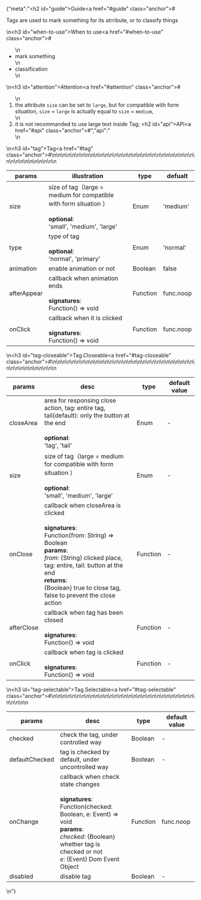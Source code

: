 {"meta":"<h2 id=\"guide\">Guide<a href=\"#guide\" class=\"anchor\">#</a></h2><p>Tags are used to mark something for its atrribute, or to classify things</p>\n<h3 id=\"when-to-use\">When to use<a href=\"#when-to-use\" class=\"anchor\">#</a></h3><ul>\n<li>mark something</li>\n<li>classification</li>\n</ul>\n<h3 id=\"attention\">Attention<a href=\"#attention\" class=\"anchor\">#</a></h3><ol>\n<li>the attribute <code>size</code> can be set to <code>large</code>, but for compatible with form situation, <code>size</code> = <code>large</code> is actually equal to <code>size</code> = <code>medium</code>,</li>\n<li>it is not recommanded to use large text inside Tag; <h2 id=\"api\">API<a href=\"#api\" class=\"anchor\">#</a></h2>","api":"</li>\n</ol>\n<h3 id=\"tag\">Tag<a href=\"#tag\" class=\"anchor\">#</a></h3><table>\n<thead>\n<tr>\n<th>params</th>\n<th>illustration</th>\n<th>type</th>\n<th>defualt</th>\n</tr>\n</thead>\n<tbody>\n<tr>\n<td>size</td>\n<td>size of tag&#xFF08;large = medium for compatible with form situation &#xFF09;<br><br><strong>optional</strong>:<br>&apos;small&apos;, &apos;medium&apos;, &apos;large&apos;</td>\n<td>Enum</td>\n<td>&apos;medium&apos;</td>\n</tr>\n<tr>\n<td>type</td>\n<td>type of tag <br><br><strong>optional</strong>:<br>&apos;normal&apos;, &apos;primary&apos;</td>\n<td>Enum</td>\n<td>&apos;normal&apos;</td>\n</tr>\n<tr>\n<td>animation</td>\n<td>enable animation or not</td>\n<td>Boolean</td>\n<td>false</td>\n</tr>\n<tr>\n<td>afterAppear</td>\n<td>callback when animation ends<br><br><strong>signatures</strong>:<br>Function() =&gt; void</td>\n<td>Function</td>\n<td>func.noop</td>\n</tr>\n<tr>\n<td>onClick</td>\n<td>callback when it is clicked<br><br><strong>signatures</strong>:<br>Function() =&gt; void</td>\n<td>Function</td>\n<td>func.noop</td>\n</tr>\n</tbody>\n</table>\n<h3 id=\"tag-closeable\">Tag.Closeable<a href=\"#tag-closeable\" class=\"anchor\">#</a></h3><table>\n<thead>\n<tr>\n<th>params</th>\n<th>desc</th>\n<th>type</th>\n<th>default value</th>\n</tr>\n</thead>\n<tbody>\n<tr>\n<td>closeArea</td>\n<td>area for responsing close action, tag: entire tag, tail(default): only the button at the end <br><br><strong>optional</strong>:<br>&apos;tag&apos;, &apos;tail&apos;</td>\n<td>Enum</td>\n<td>-</td>\n</tr>\n<tr>\n<td>size</td>\n<td>size of tag&#xFF08;large = medium for compatible with form situation &#xFF09;<br><br><strong>optional</strong>:<br>&apos;small&apos;, &apos;medium&apos;, &apos;large&apos;</td>\n<td>Enum</td>\n<td>-</td>\n</tr>\n<tr>\n<td>onClose</td>\n<td>callback when closeArea is clicked<br><br><strong>signatures</strong>:<br>Function(from: String) =&gt; Boolean<br><strong>params</strong>:<br><em>from</em>: {String} clicked place, tag: entire, tail: button at the end<br><strong>returns</strong>:<br>{Boolean} true to close tag, false to prevent the close action<br></td>\n<td>Function</td>\n<td>-</td>\n</tr>\n<tr>\n<td>afterClose</td>\n<td>callback when tag has been closed <br><br><strong>signatures</strong>:<br>Function() =&gt; void</td>\n<td>Function</td>\n<td>-</td>\n</tr>\n<tr>\n<td>onClick</td>\n<td>callback when tag is clicked<br><br><strong>signatures</strong>:<br>Function() =&gt; void</td>\n<td>Function</td>\n<td>-</td>\n</tr>\n</tbody>\n</table>\n<h3 id=\"tag-selectable\">Tag.Selectable<a href=\"#tag-selectable\" class=\"anchor\">#</a></h3><table>\n<thead>\n<tr>\n<th>params</th>\n<th>desc</th>\n<th>type</th>\n<th>default value</th>\n</tr>\n</thead>\n<tbody>\n<tr>\n<td>checked</td>\n<td>check the tag, under controlled way</td>\n<td>Boolean</td>\n<td>-</td>\n</tr>\n<tr>\n<td>defaultChecked</td>\n<td>tag is checked by default, under uncontrolled way</td>\n<td>Boolean</td>\n<td>-</td>\n</tr>\n<tr>\n<td>onChange</td>\n<td>callback when check state changes <br><br><strong>signatures</strong>:<br>Function(checked: Boolean, e: Event) =&gt; void<br><strong>params</strong>:<br><em>checked</em>: {Boolean} whether tag is checked or not <br>_e_: {Event} Dom Event Object</td>\n<td>Function</td>\n<td>func.noop</td>\n</tr>\n<tr>\n<td>disabled</td>\n<td>disable tag</td>\n<td>Boolean</td>\n<td>-</td>\n</tr>\n</tbody>\n</table>\n"}
